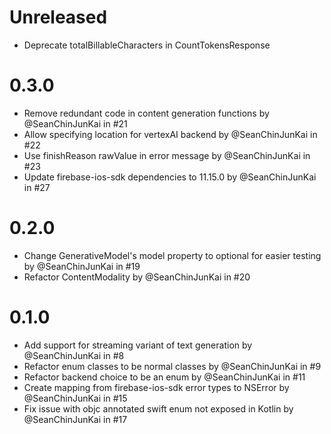 # Unreleased
* Deprecate totalBillableCharacters in CountTokensResponse

# 0.3.0
* Remove redundant code in content generation functions by @SeanChinJunKai in #21
* Allow specifying location for vertexAI backend by @SeanChinJunKai in #22
* Use finishReason rawValue in error message by @SeanChinJunKai in #23
* Update firebase-ios-sdk dependencies to 11.15.0 by @SeanChinJunKai in #27

# 0.2.0
* Change GenerativeModel's model property to optional for easier testing by @SeanChinJunKai in #19
* Refactor ContentModality by @SeanChinJunKai in #20

# 0.1.0
* Add support for streaming variant of text generation by @SeanChinJunKai in #8
* Refactor enum classes to be normal classes by @SeanChinJunKai in #9
* Refactor backend choice to be an enum by @SeanChinJunKai in #11
* Create mapping from firebase-ios-sdk error types to NSError by @SeanChinJunKai in #15
* Fix issue with objc annotated swift enum not exposed in Kotlin by @SeanChinJunKai in #17
